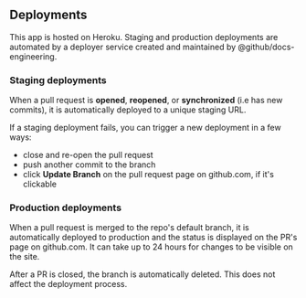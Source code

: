 ## Deployments

This app is hosted on Heroku. Staging and production deployments are automated by a deployer service created and maintained by @github/docs-engineering.

### Staging deployments

When a pull request is **opened**, **reopened**, or **synchronized** (i.e has new commits), it is automatically deployed to a unique staging URL.

If a staging deployment fails, you can trigger a new deployment in a few ways:

- close and re-open the pull request
- push another commit to the branch
- click **Update Branch** on the pull request page on github.com, if it's clickable

### Production deployments

When a pull request is merged to the repo's default branch, it is automatically deployed to production and the status is displayed on the PR's page on github.com. It can take up to 24 hours for changes to be visible on the site.

After a PR is closed, the branch is automatically deleted. This does not affect the deployment process.
